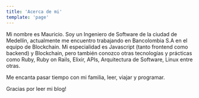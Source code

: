 ```yaml
---
title: 'Acerca de mi'
template: 'page'
---
```


Mi nombre es Mauricio. Soy un Ingeniero de Software de la ciudad de Medellín, actualmente me encuentro trabajando en Bancolombia S.A en el equipo de Blockchain. Mi especialidad es Javascript (tanto frontend como backend) y Blockchain, pero también conozco otras tecnologías y prácticas como Ruby, Ruby on Rails, Elixir, APIs, Arquitectura de Software, Linux entre otras.

Me encanta pasar tiempo con mi familia, leer, viajar y programar.

Gracias por leer mi blog!
